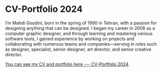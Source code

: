 # CV-Portfolio 2024

I’m Mahdi Goudini, born in the spring of 1990 in Tehran, with a passion for designing anything that can be designed. I began my career in 2008 as a computer graphic designer, and through learning and mastering various software tools, I gained experience by working on projects and collaborating with numerous teams and companies—serving in roles such as designer, specialist, senior designer, art director, and senior creative director.

[You can see my CV and portfolio here --- CV-Portfolio 2024]([https://github.com](https://raw.githubusercontent.com)/M9121055878/CV-Portfolio/main/MahdiGoudini2024.pdf).
